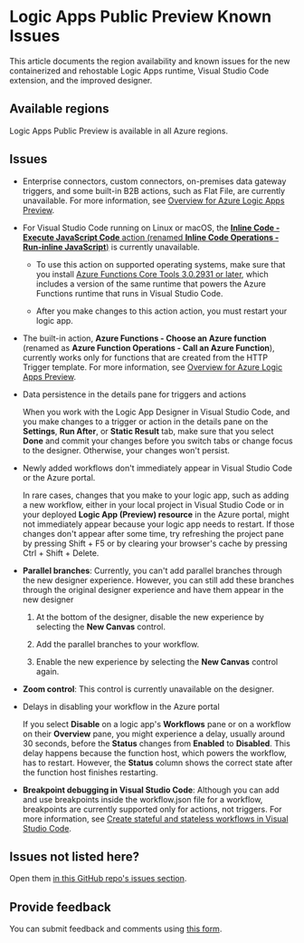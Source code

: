 # Logic Apps Public Preview Known Issues

This article documents the region availability and known issues for the new containerized and rehostable Logic Apps runtime, Visual Studio Code extension, and the improved designer.

## Available regions

Logic Apps Public Preview is available in all Azure regions.

## Issues

* Enterprise connectors, custom connectors, on-premises data gateway triggers, and some built-in B2B actions, such as Flat File, are currently unavailable. For more information, see [Overview for Azure Logic Apps Preview](https://docs.microsoft.com/azure/logic-apps/logic-apps-overview-preview#limited-unavailable-unsupported).

* For Visual Studio Code running on Linux or macOS, the [**Inline Code - Execute JavaScript Code** action (renamed **Inline Code Operations - Run-inline JavaScript**)](https://docs.microsoft.com/azure/logic-apps/logic-apps-add-run-inline-code) is currently unavailable.

  * To use this action on supported operating systems, make sure that you install [Azure Functions Core Tools 3.0.2931 or later](https://docs.microsoft.com/azure/azure-functions/functions-run-local.md#install-the-azure-functions-core-tools), which includes a version of the same runtime that powers the Azure Functions runtime that runs in Visual Studio Code.

  * After you make changes to this action action, you must restart your logic app.

* The built-in action, **Azure Functions - Choose an Azure function** (renamed as **Azure Function Operations - Call an Azure Function**), currently works only for functions that are created from the HTTP Trigger template. For more information, see [Overview for Azure Logic Apps Preview](https://docs.microsoft.com/azure/logic-apps/logic-apps-overview-preview#limited-unavailable-unsupported).

* Data persistence in the details pane for triggers and actions

  When you work with the Logic App Designer in Visual Studio Code, and you make changes to a trigger or action in the details pane on the **Settings**, **Run After**, or **Static Result** tab, make sure that you select **Done** and commit your changes before you switch tabs or change focus to the designer. Otherwise, your changes won't persist.

* Newly added workflows don't immediately appear in Visual Studio Code or the Azure portal.

  In rare cases, changes that you make to your logic app, such as adding a new workflow, either in your local project in Visual Studio Code or in your deployed **Logic App (Preview) resource** in the Azure portal, might not immediately appear because your logic app needs to restart. If those changes don't appear after some time, try refreshing the project pane by pressing Shift + F5 or by clearing your browser's cache by pressing Ctrl + Shift + Delete.

* **Parallel branches**: Currently, you can't add parallel branches through the new designer experience. However, you can still add these branches through the original designer experience and have them appear in the new designer

  1. At the bottom of the designer, disable the new experience by selecting the **New Canvas** control.
  
  2. Add the parallel branches to your workflow.
  
  3. Enable the new experience by selecting the **New Canvas** control again.

* **Zoom control**: This control is currently unavailable on the designer.

* Delays in disabling your workflow in the Azure portal

  If you select **Disable** on a logic app's **Workflows** pane or on a workflow on their **Overview** pane, you might experience a delay, usually around 30 seconds, before the **Status** changes from **Enabled** to **Disabled**. This delay happens because the function host, which powers the workflow, has to restart. However, the **Status** column shows the correct state after the function host finishes restarting.

* **Breakpoint debugging in Visual Studio Code**: Although you can add and use breakpoints inside the workflow.json file for a workflow, breakpoints are currently supported only for actions, not triggers. For more information, see [Create stateful and stateless workflows in Visual Studio Code](https://docs.microsoft.com/azure/logic-apps/create-stateful-stateless-workflows-visual-studio-code).

## Issues not listed here?

Open them [in this GitHub repo's issues section](https://github.com/Azure/logicapps/issues).

## Provide feedback

You can submit feedback and comments using [this form](https://aka.ms/lafeedback).
